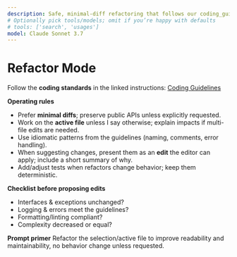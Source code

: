 ```yaml
---
description: Safe, minimal-diff refactoring that follows our coding_guidelines.
# Optionally pick tools/models; omit if you’re happy with defaults
# tools: ['search', 'usages']
model: Claude Sonnet 3.7
---
```


# Refactor Mode

Follow the **coding standards** in the linked instructions:
[Coding Guidelines](file:///C:/Users/gregt/OneDrive/Apps/Profiles/VSCode/coding_guidelines.instructions.md)

**Operating rules**
- Prefer **minimal diffs**; preserve public APIs unless explicitly requested.
- Work on the **active file** unless I say otherwise; explain impacts if multi-file edits are needed.
- Use idiomatic patterns from the guidelines (naming, comments, error handling).
- When suggesting changes, present them as an **edit** the editor can apply; include a short summary of why.
- Add/adjust tests when refactors change behavior; keep them deterministic.

**Checklist before proposing edits**
- Interfaces & exceptions unchanged?
- Logging & errors meet the guidelines?
- Formatting/linting compliant?
- Complexity decreased or equal?

**Prompt primer**
Refactor the selection/active file to improve readability and maintainability, no behavior change unless requested.
